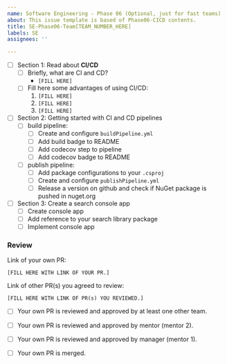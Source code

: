 ```yaml
---
name: Software Engineering - Phase 06 (Optional, just for fast teams)
about: This issue template is based of Phase06-CICD contents.
title: SE-Phase06-Team[TEAM_NUMBER_HERE]
labels: SE
assignees: ''

---
```


- [ ] Section 1: Read about **CI/CD**
    - [ ] Briefly, what are CI and CD?
        - `[FILL HERE]`
    - [ ] Fill here some advantages of using CI/CD:
        1. `[FILL HERE]`
        1. `[FILL HERE]`
        1. `[FILL HERE]`
- [ ] Section 2: Getting started with CI and CD pipelines
    - [ ] build pipeline:
        - [ ] Create and configure `buildPipeline.yml`
        - [ ] Add build badge to README
        - [ ] Add codecov step to pipeline
        - [ ] Add codecov badge to README
    - [ ] publish pipeline:
        - [ ] Add package configurations to your `.csproj`
        - [ ] Create and configure `publishPipeline.yml`
        - [ ] Release a version on github and check if NuGet package is pushed in nuget.org
- [ ] Section 3: Create a search console app
    - [ ] Create console app
    - [ ] Add reference to your search library package
    - [ ] Implement console app
    
### Review

Link of your own PR:

`[FILL HERE WITH LINK OF YOUR PR.]`

Link of other PR(s) you agreed to review:

`[FILL HERE WITH LINK OF PR(s) YOU REVIEWED.]`


- [ ] Your own PR is reviewed and approved by at least one other team.

- [ ] Your own PR is reviewed and approved by mentor (mentor 2).

- [ ] Your own PR is reviewed and approved by manager (mentor 1).

- [ ] Your own PR is merged.
